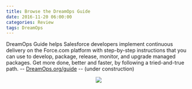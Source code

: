 ```yaml
---
title: Browse the DreamOps Guide
date: 2016-11-20 06:00:00
categories: Review
tags: DreamOps
---
```

DreamOps Guide helps Salesforce developers implement continuous delivery on the Force.com platform with step-by-step instructions that you can use to develop, package, release, monitor, and upgrade managed packages. Get more done, better and faster, by following a tried-and-true path. -- [DreamOps.org/guide](/guide.html) -- (under construction)
<div align="center"><img src="https://dreamops.atlassian.net/wiki/download/thumbnails/6324283/7443372_161b_3.jpg?width=174&height=174"></div>